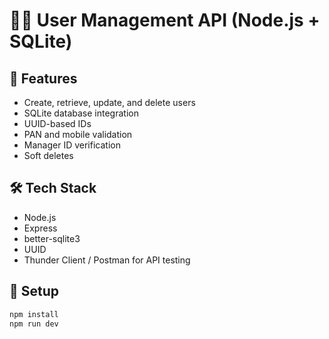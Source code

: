 # 🧑‍💼 User Management API (Node.js + SQLite)

## 📌 Features
- Create, retrieve, update, and delete users
- SQLite database integration
- UUID-based IDs
- PAN and mobile validation
- Manager ID verification
- Soft deletes

## 🛠 Tech Stack
- Node.js
- Express
- better-sqlite3
- UUID
- Thunder Client / Postman for API testing

## 📂 Setup

```bash
npm install
npm run dev
